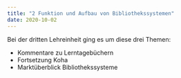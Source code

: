 ```yaml
---
title: "2 Funktion und Aufbau von Bibliothekssystemen"
date: 2020-10-02
---
```



Bei der dritten Lehreinheit ging es um diese drei Themen:
* Kommentare zu Lerntagebüchern
* Fortsetzung Koha
* Marktüberblick Bibliothekssysteme
